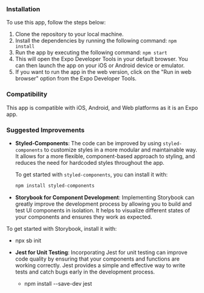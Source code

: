 ### Installation

To use this app, follow the steps below:

1. Clone the repository to your local machine.
2. Install the dependencies by running the following command: `npm install`
3. Run the app by executing the following command: `npm start`
4. This will open the Expo Developer Tools in your default browser. You can then launch the app on your iOS or Android device or emulator.
5. If you want to run the app in the web version, click on the "Run in web browser" option from the Expo Developer Tools.

### Compatibility
This app is compatible with iOS, Android, and Web platforms as it is an Expo app.

### Suggested Improvements

- **Styled-Components**: The code can be improved by using `styled-components` to customize styles in a more modular and maintainable way. It allows for a more flexible, component-based approach to styling, and reduces the need for hardcoded styles throughout the app.

  To get started with `styled-components`, you can install it with:
  ```bash
  npm install styled-components

 - **Storybook for Component Development**: Implementing Storybook can greatly improve the development process by allowing you to build and test UI components in isolation. It helps to visualize different states of your components and ensures they work as expected.

To get started with Storybook, install it with: 
  
  - npx sb init  

- **Jest for Unit Testing**: Incorporating Jest for unit testing can improve code quality by ensuring that your components and functions are working correctly. Jest provides a simple and effective way to write tests and catch bugs early in the development process.

  - npm install --save-dev jest
